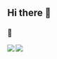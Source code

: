 ## Hi there 👋

### 🌱

<!--
<a href="#">
  <img align="left" src="https://github-readme-stats.vercel.app/api?username=No-366&show_icons=true&theme=cobalt&line_height=27" />
</a>
-->
<a href="#">
  <img align="left" src="https://github-readme-stats.vercel.app/api/top-langs/?username=No-366&hide_langs_below=1&theme=cobalt" />
</a>

<a href="https://solved.ac/gnoow">
  <img align="left" src="http://mazassumnida.wtf/api/v2/generate_badge?boj=gnoow" />
</a>
<!--
**No-366/No-366** is a ✨ _special_ ✨ repository because its `README.md` (this file) appears on your GitHub profile.
